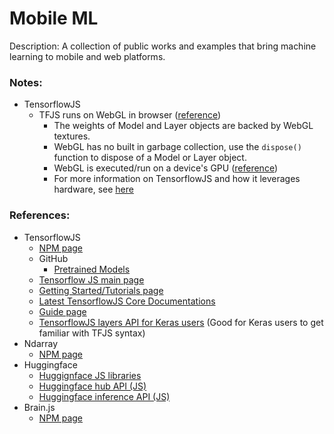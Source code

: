 # Mobile ML

Description: A collection of public works and examples that bring machine learning to mobile and web platforms.


### Notes:
 - TensorflowJS
     - TFJS runs on WebGL in browser ([reference](https://www.tensorflow.org/js/guide/layers_for_keras_users#memory_management_of_layer_and_model_objects))
         - The weights of Model and Layer objects are backed by WebGL textures.
         - WebGL has no built in garbage collection, use the `dispose()` function to dispose of a Model or Layer object.
         - WebGL is executed/run on a device's GPU ([reference](https://en.wikipedia.org/wiki/WebGL#:~:text=WebGL%20programs%20consist%20of%20control,the%20non%2Dprofit%20Khronos%20Group.))
         - For more information on TensorflowJS and how it leverages hardware, see [here](https://www.tensorflow.org/js/guide/platform_environment#shader_compilation_texture_uploads)


### References:
 - TensorflowJS
     - [NPM page](https://www.npmjs.com/package/@tensorflow/tfjs)
     - GitHub
         - [Pretrained Models](https://github.com/tensorflow/tfjs-models)
     - [Tensorflow JS main page](https://www.tensorflow.org/js)
     - [Getting Started/Tutorials page](https://www.tensorflow.org/js/tutorials)
     - [Latest TensorflowJS Core Documentations](https://js.tensorflow.org/api/latest/)
     - [Guide page](https://www.tensorflow.org/js/guide)
     - [TensorflowJS layers API for Keras users](https://www.tensorflow.org/js/guide/layers_for_keras_users) (Good for Keras users to get familiar with TFJS syntax)
 - Ndarray
     - [NPM page](https://www.npmjs.com/package/ndarray)
 - Huggingface
     - [Huggignface JS libraries](https://huggingface.co/docs/huggingface.js/index)
     - [Huggingface hub API (JS)](https://huggingface.co/docs/huggingface.js/hub/README)
     - [Huggingface inference API (JS)](https://huggingface.co/docs/huggingface.js/inference/README)
 - Brain.js
     - [NPM page](https://www.npmjs.com/package/brain.js)
